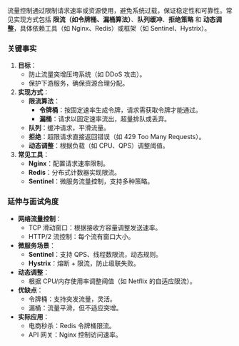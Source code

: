 
流量控制通过限制请求速率或资源使用，避免系统过载，保证稳定性和可靠性。常见实现方式包括 **限流（如令牌桶、漏桶算法）**、**队列缓冲**、**拒绝策略** 和 **动态调整**，具体依赖工具（如 Nginx、Redis）或框架（如 Sentinel、Hystrix）。

### 关键事实

1. **目标**：
    - 防止流量突增压垮系统（如 DDoS 攻击）。
    - 保护下游服务，确保资源合理分配。
2. **实现方式**：
    - **限流算法**：
        - **令牌桶**：按固定速率生成令牌，请求需获取令牌才能通过。
        - **漏桶**：请求以固定速率流出，超量排队或丢弃。
    - **队列**：缓冲请求，平滑流量。
    - **拒绝**：超限请求直接返回错误（如 429 Too Many Requests）。
    - **动态调整**：根据负载（如 CPU、QPS）调整阈值。
3. **常见工具**：
    - **Nginx**：配置请求速率限制。
    - **Redis**：分布式计数器实现限流。
    - **Sentinel**：微服务流量控制，支持多种策略。

### 延伸与面试角度

- **网络流量控制**：
    - TCP 滑动窗口：根据接收方容量调整发送速率。
    - HTTP/2 流控制：每个流有窗口大小。
- **微服务场景**：
    - **Sentinel**：支持 QPS、线程数限流，动态规则。
    - **Hystrix**：熔断 + 限流，防止级联失败。
- **动态调整**：
    - 根据 CPU/内存使用率调整阈值（如 Netflix 的自适应限流）。
- **优缺点**：
    - 令牌桶：支持突发流量，灵活。
    - 漏桶：流量平滑，但不适应突增。
- **实际应用**：
    - 电商秒杀：Redis 令牌桶限流。
    - API 网关：Nginx 控制访问速率。
